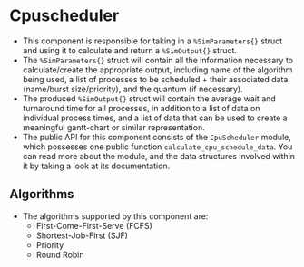 # Cpuscheduler

- This component is responsible for taking in a `%SimParameters{}` struct and using it to calculate and return a `%SimOutput{}` struct.
- The `%SimParameters{}` struct will contain all the information necessary to calculate/create the appropriate output, including name of the algorithm being used, a list of processes to be scheduled + their associated data (name/burst size/priority), and the quantum (if necessary).
- The produced `%SimOutput{}` struct will contain the average wait and turnaround time for all processes, in addition to a list of data on individual process times, and a list of data that can be used to create a meaningful gantt-chart or similar representation.
- The public API for this component consists of the `CpuScheduler` module, which possesses one public function `calculate_cpu_schedule_data`. You can read more about the module, and the data structures involved within it by taking a look at its documentation.

## Algorithms

- The algorithms supported by this component are:
  - First-Come-First-Serve (FCFS)
  - Shortest-Job-First (SJF)
  - Priority
  - Round Robin
